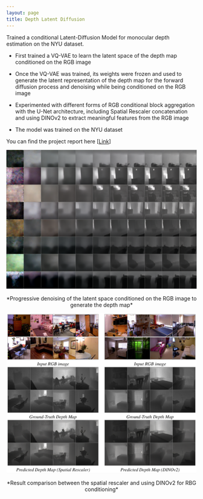 ```yaml
---
layout: page
title: Depth Latent Diffusion
---
```


Trained a conditional Latent-Diffusion Model for monocular depth estimation on the NYU dataset. 

- First trained a VQ-VAE to learn the latent space of the depth map conditioned on the RGB image

- Once the VQ-VAE was trained, its weights were frozen and used to generate the latent representation of the depth map for the forward diffusion process and denoising while being conditioned on the RGB image

- Experimented with different forms of RGB conditional block aggregation with the U-Net architecture, including Spatial Rescaler concatenation and using DINOv2 to extract meaningful features from the RGB image  

- The model was trained on the NYU dataset

You can find the project report here [[Link](https://drive.google.com/file/d/1AY2GY7jdtdnQ_bIc3K0ELCpPsG4NxzEH/view?usp=sharing)]


<!-- ![NYU_progrssing_denoising](/assets/progressive_denoising.png) <br /> <br /> -->
![NYU_progrssing_denoising](/assets/DGM_progressive_denoising.png) 
<p style="text-align: center;">
*Progressive denoising of the latent space conditioned on the RGB image to generate the depth map*
</p>


<!-- <br /> <br/> -->
![NYU_progrssing_denoising](/assets/DGM_results_1.png) 
<p style="text-align: center;">
*Result comparison between the spatial rescaler and using DINOv2 for RBG conditioning*
</p>



